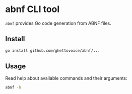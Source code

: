 # abnf CLI tool

`abnf` provides Go code generation from ABNF files.

## Install

```bash
go install github.com/ghettovoice/abnf/...
```

## Usage

Read help about available commands and their arguments:

```bash
abnf -h
```
